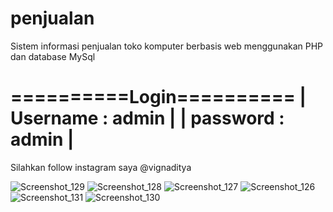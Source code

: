 # penjualan
Sistem informasi penjualan toko komputer berbasis web menggunakan PHP dan database MySql

==========Login==========
| Username : admin       |
| password : admin       |
=========================

Silahkan follow instagram saya @vignaditya

![Screenshot_129](https://user-images.githubusercontent.com/48781561/178160218-5026bed9-2ee6-4e29-b6db-a895d0fe53b6.png)
![Screenshot_128](https://user-images.githubusercontent.com/48781561/178160220-d44ab9ab-84bd-41c1-8c36-fd7fe420b548.png)
![Screenshot_127](https://user-images.githubusercontent.com/48781561/178160221-e1e52de1-1b5a-451b-a7e7-2437286e6b1b.png)
![Screenshot_126](https://user-images.githubusercontent.com/48781561/178160223-5d06b4c4-c807-4255-a85c-25685edc251d.png)
![Screenshot_131](https://user-images.githubusercontent.com/48781561/178160224-9049a5ab-d33a-4b31-833f-b5df3511a6f8.png)
![Screenshot_130](https://user-images.githubusercontent.com/48781561/178160226-0273a873-20c3-42c2-92be-a0e5283de833.png)
